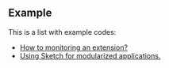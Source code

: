 ## Example
This is a list with example codes:

- [How to monitoring an extension?][1]
- [Using Sketch for modularized applications.][2]

[1]:https://github.com/Otoru/jaspion/blob/master/examples/monitoring_an_extension.py
[2]:https://github.com/Otoru/jaspion/blob/master/examples/how_to_use_Sketch.py